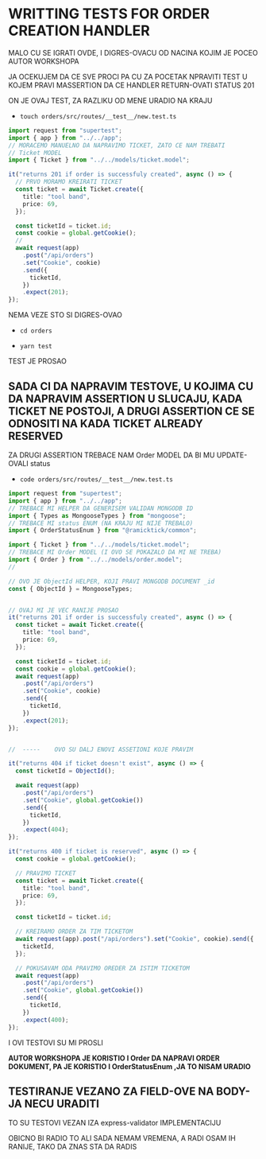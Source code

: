 # WRITTING TESTS FOR ORDER CREATION HANDLER

MALO CU SE IGRATI OVDE, I DIGRES-OVACU OD NACINA KOJIM JE POCEO AUTOR WORKSHOPA

JA OCEKUJEM DA CE SVE PROCI PA CU ZA POCETAK NPRAVITI TEST U KOJEM PRAVI MASSERTION DA CE HANDLER RETURN-OVATI STATUS 201

ON JE OVAJ TEST, ZA RAZLIKU OD MENE URADIO NA KRAJU

- `touch orders/src/routes/__test__/new.test.ts`

```ts
import request from "supertest";
import { app } from "../../app";
// MORACEMO MANUELNO DA NAPRAVIMO TICKET, ZATO CE NAM TREBATI
// Ticket MODEL
import { Ticket } from "../../models/ticket.model";

it("returns 201 if order is successfuly created", async () => {
  // PRVO MORAMO KREIRATI TICKET
  const ticket = await Ticket.create({
    title: "tool band",
    price: 69,
  });

  const ticketId = ticket.id;
  const cookie = global.getCookie();
  //
  await request(app)
    .post("/api/orders")
    .set("Cookie", cookie)
    .send({
      ticketId,
    })
    .expect(201);
});
```

NEMA VEZE STO SI DIGRES-OVAO

- `cd orders`

- `yarn test`

TEST JE PROSAO

## SADA CI DA NAPRAVIM TESTOVE, U KOJIMA CU DA NAPRAVIM ASSERTION U SLUCAJU, KADA TICKET NE POSTOJI, A DRUGI ASSERTION CE SE ODNOSITI NA KADA TICKET ALREADY RESERVED

ZA DRUGI ASSERTION TREBACE NAM Order MODEL DA BI MU UPDATE-OVALI status

- `code orders/src/routes/__test__/new.test.ts`

```ts
import request from "supertest";
import { app } from "../../app";
// TREBACE MI HELPER DA GENERISEM VALIDAN MONGODB ID
import { Types as MongooseTypes } from "mongoose";
// TREBACE MI status ENUM (NA KRAJU MI NIJE TREBALO)
import { OrderStatusEnum } from "@ramicktick/common";

import { Ticket } from "../../models/ticket.model";
// TREBACE MI Order MODEL (I OVO SE POKAZALO DA MI NE TREBA)
import { Order } from "../../models/order.model";
//

// OVO JE ObjectId HELPER, KOJI PRAVI MONGODB DOCUMENT _id
const { ObjectId } = MongooseTypes;


// OVAJ MI JE VEC RANIJE PROSAO
it("returns 201 if order is successfuly created", async () => {
  const ticket = await Ticket.create({
    title: "tool band",
    price: 69,
  });

  const ticketId = ticket.id;
  const cookie = global.getCookie();
  await request(app)
    .post("/api/orders")
    .set("Cookie", cookie)
    .send({
      ticketId,
    })
    .expect(201);
});


//  -----    OVO SU DALJ ENOVI ASSETIONI KOJE PRAVIM

it("returns 404 if ticket doesn't exist", async () => {
  const ticketId = ObjectId();

  await request(app)
    .post("/api/orders")
    .set("Cookie", global.getCookie())
    .send({
      ticketId,
    })
    .expect(404);
});

it("returns 400 if ticket is reserved", async () => {
  const cookie = global.getCookie();

  // PRAVIMO TICKET
  const ticket = await Ticket.create({
    title: "tool band",
    price: 69,
  });

  const ticketId = ticket.id;

  // KREIRAMO ORDER ZA TIM TICKETOM
  await request(app).post("/api/orders").set("Cookie", cookie).send({
    ticketId,
  });

  // POKUSAVAM ODA PRAVIMO OREDER ZA ISTIM TICKETOM
  await request(app)
    .post("/api/orders")
    .set("Cookie", global.getCookie())
    .send({
      ticketId,
    })
    .expect(400);
});
```

I OVI TESTOVI SU MI PROSLI


**AUTOR WORKSHOPA JE KORISTIO I Order DA NAPRAVI ORDER DOKUMENT, PA JE KORISTIO I OrderStatusEnum ,JA TO NISAM URADIO** 

## TESTIRANJE VEZANO ZA FIELD-OVE NA BODY-JA NECU URADITI

TO SU TESTOVI VEZAN IZA express-validator IMPLEMENTACIJU

OBICNO BI RADIO TO ALI SADA NEMAM VREMENA, A RADI OSAM IH RANIJE, TAKO DA ZNAS STA DA RADIS

